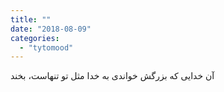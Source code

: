 ```yaml
---
title: ""
date: "2018-08-09"
categories: 
  - "tytomood"
---
```


آن خدایی که بزرگش خواندی به خدا مثل تو تنهاست، بخند
